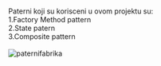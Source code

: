#
Paterni koji su korisceni u ovom projektu su:<br>
1.Factory Method pattern<br>
2.State patern<br>
3.Composite pattern<br><br>
![paternifabrika](https://user-images.githubusercontent.com/32270127/32096881-0ec34104-bb08-11e7-82a4-436b15bfc1a2.png)

